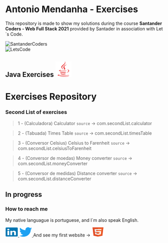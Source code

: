 <div>
    <h1>Antonio Mendanha - Exercises</h1>
    <p>This repository is made to show my solutions during the course <b>Santander Coders - Web Full Stack 2021</b> provided by Santader in association with Let´s Code.</p>
    <img height="100" alt="SantanderCoders" src="https://letscode.com.br/images/Processes/SantanderCoders.svg">
    <br>
    <img height="20" alt="LetsCode" src="https://lc-public-assets.s3.sa-east-1.amazonaws.com/images/Header/letsCodeLogo.svg">    
</div>

<div> 
    <h2>Java Exercises
    <img height="50" alt="Java" src="https://raw.githubusercontent.com/devicons/devicon/master/icons/java/java-plain.svg"><br>
    </h2>
</div>
<div>
<h1>Exercises Repository</h1>
<h3>Second List of exercises</h3>

> 1 - (Calculadora) Calculator ``source`` -> com.secondList.calculator

> 2 - (Tabuada) Times Table ``source`` -> com.secondList.timesTable
 
> 3 - (Conversor Celsius) Celsius to Farenheit ``source`` -> com.secondList.celsiusToFarenheit 
 
> 4 - (Conversor de moedas) Money converter ``source`` -> com.secondList.moneyConverter

> 5 - (Conversor de medidas) Distance converter ``source`` -> com.secondList.distanceConverter 
</div>

## **In progress**

<div>
  <h3> How to reach me </h3>
  <p> My native languague is portuguese, and I´m also speak English.</p>
  <a href="https://www.linkedin.com/in/antoniomendanha/" target="blank">
    <img height="30" width="40" alt="Antonio-Linkedin" src="https://raw.githubusercontent.com/devicons/devicon/master/icons/linkedin/linkedin-original.svg">
  </a>
  <a href="https://www.twitter.com/antoniomendanha" target="blank">
    <img height="30" width="40" alt="Antonio-twitter" src="https://raw.githubusercontent.com/devicons/devicon/master/icons/twitter/twitter-original.svg">
  </a>
  <span> And see my first website -></span>  
  <a href="https://antoniomendanha.github.io" target="blank">
  <img height="30" width="40" alt="Antonio-HTML" src="https://raw.githubusercontent.com/devicons/devicon/master/icons/html5/html5-original.svg">
  </a>
</div>
